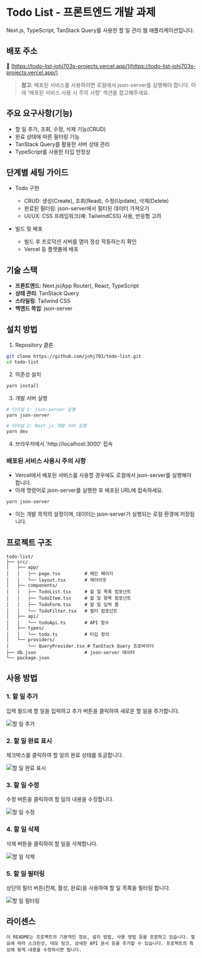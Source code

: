 # Todo List - 프론트엔드 개발 과제

Next.js, TypeScript, TanStack Query를 사용한 할 일 관리 웹 애플리케이션입니다.

## 배포 주소

🔗 [https://todo-list-johj703s-projects.vercel.app/](https://todo-list-johj703s-projects.vercel.app/)

> **참고**: 배포된 서비스를 사용하려면 로컬에서 json-server를 실행해야 합니다. 아래 '배포된 서비스 사용 시 주의 사항' 섹션을 참고해주세요.

## 주요 요구사항(기능)

- 할 일 추가, 조회, 수정, 삭제 기능(CRUD)
- 완료 상태에 따른 필터링 기능
- TanStack Query를 활용한 서버 상태 관리
- TypeScript를 사용한 타입 안정성

## 단계별 세팅 가이드

- Todo 구현

  - CRUD: 생성(Create), 조회(Read), 수정(Update), 삭제(Delete)
  - 완료된 필터링: json-server에서 필터된 데이터 가져오기
  - UI/UX: CSS 프레임워크(예: TailwindCSS) 사용, 반응형 고려

- 빌드 및 배포
  - 빌드 후 프로덕션 서버를 열어 정상 작동하는지 확인
  - Vercel 등 플랫폼에 배포

## 기술 스택

- **프론트엔드**: Next.js(App Router), React, TypeScript
- **상태 관리**: TanStack Query
- **스타일링**: Tailwind CSS
- **백엔드 목업**: json-server

## 설치 방법

1. Repository 클론

```bash
git clone https://github.com/johj703/todo-list.git
cd todo-list
```

2. 의존성 설치

```bash
yarn install
```

3. 개발 서버 실행

```bash
# 터미널 1: json-server 실행
yarn json-server

# 터미널 2: Next.js 개발 서버 실행
yarn dev
```

4. 브라우저에서 'http://localhost:3000' 접속

### 배포된 서비스 사용시 주의 사항

- Vercel에서 배포된 서비스를 사용할 경우에도 로컬에서 json-server를 실행해야 합니다.
- 아래 명령어로 json-server를 실행한 후 배포된 URL에 접속하세요.

```bash
yarn json-server
```

- 이는 개발 목적의 설정이며, 데이터는 json-server가 실행되는 로컬 환경에 저장됩니다.

## 프로젝트 구조

```
todo-list/
├── src/
│   ├── app/
│   │   ├── page.tsx         # 메인 페이지
│   │   └── layout.tsx       # 레이아웃
│   ├── components/
│   │   ├── TodoList.tsx     # 할 일 목록 컴포넌트
│   │   ├── TodoItem.tsx     # 할 일 항목 컴포넌트
│   │   ├── TodoForm.tsx     # 할 일 입력 폼
│   │   └── TodoFilter.tsx   # 필터 컴포넌트
│   ├── api/
│   │   └── todoApi.ts       # API 함수
│   ├── types/
│   │   └── todo.ts          # 타입 정의
│   └── providers/
│       └── QueryProvider.tsx # TanStack Query 프로바이더
├── db.json                  # json-server 데이터
└── package.json
```

## 사용 방법

### 1. 할 일 추가

입력 필드에 할 일을 입력하고 추가 버튼을 클릭하여 새로운 할 일을 추가합니다.

![할 일 추가](./public/WebP/add-todo.webp)

### 2. 할 일 완료 표시

체크박스를 클릭하여 할 일의 완료 상태를 토글합니다.

![할 일 완료 표시](./public/WebP/complete-todo.webp)

### 3. 할 일 수정

수정 버튼을 클릭하여 할 일의 내용을 수정합니다.

![할 일 수정](./public/WebP/edit-todo.webp)

### 4. 할 일 삭제

삭제 버튼을 클릭하여 할 일을 삭제합니다.

![할 일 삭제](./public/WebP/delete-todo.webp)

### 5. 할 일 필터링

상단의 필터 버튼(전체, 활성, 완료)을 사용하여 할 일 목록을 필터링 합니다.

![할 일 필터링](./public/WebP/filter-todos.webp)

## 라이센스

```
이 README는 프로젝트의 기본적인 정보, 설치 방법, 사용 방법 등을 포함하고 있습니다. 필요에 따라 스크린샷, 데모 링크, 상세한 API 문서 등을 추가할 수 있습니다. 프로젝트의 특성에 맞게 내용을 수정하시면 됩니다.
```

